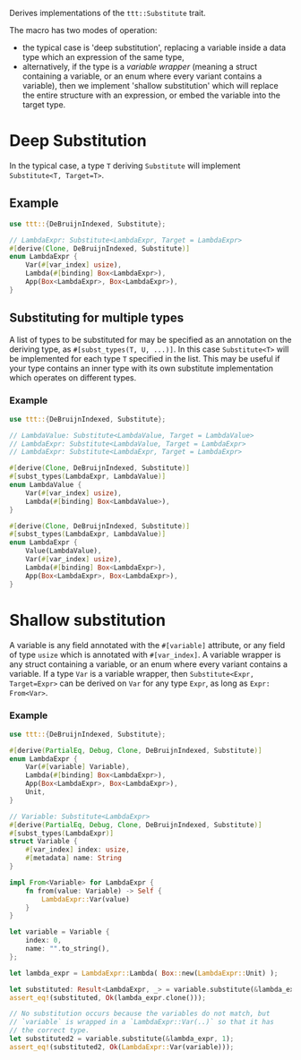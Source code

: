 Derives implementations of the `ttt::Substitute` trait.

The macro has two modes of operation:
 - the typical case is 'deep substitution', replacing a variable inside a data type which an expression of the same type,
 - alternatively, if the type is a *variable wrapper* (meaning a struct containing a variable, or an enum where every variant contains a variable), then we implement 'shallow substitution' which will replace the entire structure with an expression, or embed the variable into the target type.

# Deep Substitution

In the typical case, a type `T` deriving `Substitute` will implement `Substitute<T, Target=T>`.

## Example
```rust
use ttt::{DeBruijnIndexed, Substitute};

// LambdaExpr: Substitute<LambdaExpr, Target = LambdaExpr>
#[derive(Clone, DeBruijnIndexed, Substitute)]
enum LambdaExpr {
    Var(#[var_index] usize),
    Lambda(#[binding] Box<LambdaExpr>),
    App(Box<LambdaExpr>, Box<LambdaExpr>),
}
```

## Substituting for multiple types

A list of types to be substituted for may be specified as an annotation on the deriving type, as `#[subst_types(T, U, ...)]`.
In this case `Substitute<T>` will be implemented for each type `T` specified in the list.
This may be useful if your type contains an inner type with its own substitute implementation which operates on different types.

### Example
```rust
use ttt::{DeBruijnIndexed, Substitute};

// LambdaValue: Substitute<LambdaValue, Target = LambdaValue>
// LambdaExpr: Substitute<LambdaValue, Target = LambdaExpr>
// LambdaExpr: Substitute<LambdaExpr, Target = LambdaExpr>

#[derive(Clone, DeBruijnIndexed, Substitute)]
#[subst_types(LambdaExpr, LambdaValue)]
enum LambdaValue {
    Var(#[var_index] usize),
    Lambda(#[binding] Box<LambdaValue>),
}

#[derive(Clone, DeBruijnIndexed, Substitute)]
#[subst_types(LambdaExpr, LambdaValue)]
enum LambdaExpr {
    Value(LambdaValue),
    Var(#[var_index] usize),
    Lambda(#[binding] Box<LambdaExpr>),
    App(Box<LambdaExpr>, Box<LambdaExpr>),
}
```

# Shallow substitution

A variable is any field annotated with the `#[variable]` attribute, or any field of type `usize` which is annotated with `#[var_index]`.
A variable wrapper is any struct containing a variable, or an enum where every variant contains a variable.
If a type `Var` is a variable wrapper, then `Substitute<Expr, Target=Expr>` can be derived on `Var` for any type `Expr`, as long as `Expr: From<Var>`.

### Example
```rust
use ttt::{DeBruijnIndexed, Substitute};

#[derive(PartialEq, Debug, Clone, DeBruijnIndexed, Substitute)]
enum LambdaExpr {
    Var(#[variable] Variable),
    Lambda(#[binding] Box<LambdaExpr>),
    App(Box<LambdaExpr>, Box<LambdaExpr>),
    Unit,
}

// Variable: Substitute<LambdaExpr>
#[derive(PartialEq, Debug, Clone, DeBruijnIndexed, Substitute)]
#[subst_types(LambdaExpr)]
struct Variable {
    #[var_index] index: usize,
    #[metadata] name: String
}

impl From<Variable> for LambdaExpr {
    fn from(value: Variable) -> Self {
        LambdaExpr::Var(value)
    }
}

let variable = Variable {
    index: 0,
    name: "".to_string(),
};

let lambda_expr = LambdaExpr::Lambda( Box::new(LambdaExpr::Unit) );

let substituted: Result<LambdaExpr, _> = variable.substitute(&lambda_expr, 0);
assert_eq!(substituted, Ok(lambda_expr.clone()));

// No substitution occurs because the variables do not match, but
// `variable` is wrapped in a `LambdaExpr::Var(..)` so that it has
// the correct type.
let substituted2 = variable.substitute(&lambda_expr, 1);
assert_eq!(substituted2, Ok(LambdaExpr::Var(variable)));
```